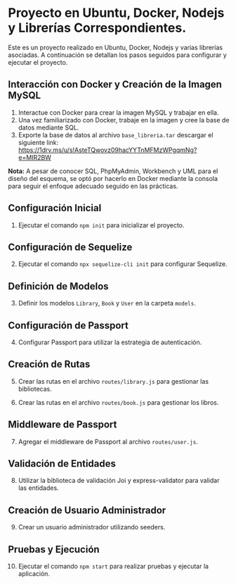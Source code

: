 # Proyecto en Ubuntu, Docker, Nodejs y Librerías Correspondientes.

Este es un proyecto realizado en Ubuntu, Docker, Nodejs y varias librerías asociadas. A continuación se detallan los pasos seguidos para configurar y ejecutar el proyecto.

## Interacción con Docker y Creación de la Imagen MySQL

1. Interactue con Docker para crear la imagen MySQL y trabajar en ella.
2. Una vez familiarizado con Docker, trabaje en la imagen y cree la base de datos mediante SQL.
3. Exporte la base de datos al archivo `base_libreria.tar` descargar el siguiente link:
https://1drv.ms/u/s!AsteTQwovz09hacYYTnMFMzWPgqmNg?e=MIR2BW

**Nota:** A pesar de conocer SQL, PhpMyAdmin, Workbench y UML para el diseño del esquema, se optó por hacerlo en Docker mediante la consola para seguir el enfoque adecuado seguido en las prácticas.

## Configuración Inicial

1. Ejecutar el comando `npm init` para inicializar el proyecto.

## Configuración de Sequelize

2. Ejecutar el comando `npx sequelize-cli init` para configurar Sequelize.

## Definición de Modelos

3. Definir los modelos `Library`, `Book` y `User` en la carpeta `models`.

## Configuración de Passport

4. Configurar Passport para utilizar la estrategia de autenticación.

## Creación de Rutas

5. Crear las rutas en el archivo `routes/library.js` para gestionar las bibliotecas.

6. Crear las rutas en el archivo `routes/book.js` para gestionar los libros.

## Middleware de Passport

7. Agregar el middleware de Passport al archivo `routes/user.js`.

## Validación de Entidades

8. Utilizar la biblioteca de validación Joi y express-validator para validar las entidades.

## Creación de Usuario Administrador

9. Crear un usuario administrador utilizando seeders.

## Pruebas y Ejecución

10. Ejecutar el comando `npm start` para realizar pruebas y ejecutar la aplicación.
